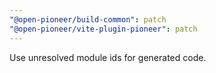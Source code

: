 ```yaml
---
"@open-pioneer/build-common": patch
"@open-pioneer/vite-plugin-pioneer": patch
---
```


Use unresolved module ids for generated code.
